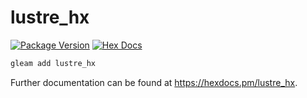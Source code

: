 # lustre_hx

[![Package Version](https://img.shields.io/hexpm/v/lustre_hx)](https://hex.pm/packages/lustre_hx)
[![Hex Docs](https://img.shields.io/badge/hex-docs-ffaff3)](https://hexdocs.pm/lustre_htmx/)

```sh
gleam add lustre_hx
```

Further documentation can be found at <https://hexdocs.pm/lustre_hx>.
